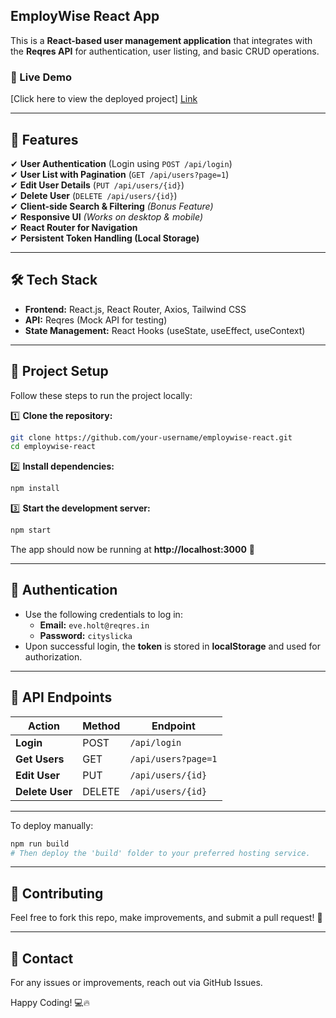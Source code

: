 ## EmployWise React App  

This is a **React-based user management application** that integrates with the **Reqres API** for authentication, user listing, and basic CRUD operations.  

### 🚀 Live Demo  
[Click here to view the deployed project] [Link](https://chiraguser.vercel.app/)

---

## 📌 Features  
✔ **User Authentication** (Login using `POST /api/login`)  
✔ **User List with Pagination** (`GET /api/users?page=1`)  
✔ **Edit User Details** (`PUT /api/users/{id}`)  
✔ **Delete User** (`DELETE /api/users/{id}`)  
✔ **Client-side Search & Filtering** *(Bonus Feature)*  
✔ **Responsive UI** *(Works on desktop & mobile)*  
✔ **React Router for Navigation**  
✔ **Persistent Token Handling (Local Storage)**  

---

## 🛠️ Tech Stack  
- **Frontend:** React.js, React Router, Axios, Tailwind CSS  
- **API:** Reqres (Mock API for testing)  
- **State Management:** React Hooks (useState, useEffect, useContext)  

---

## 📂 Project Setup  
Follow these steps to run the project locally:  

1️⃣ **Clone the repository:**  
```bash
git clone https://github.com/your-username/employwise-react.git
cd employwise-react
```  

2️⃣ **Install dependencies:**  
```bash
npm install
```  

3️⃣ **Start the development server:**  
```bash
npm start
```  
The app should now be running at **http://localhost:3000** 🚀  

---

## 🔐 Authentication  
- Use the following credentials to log in:  
  - **Email:** `eve.holt@reqres.in`  
  - **Password:** `cityslicka`  
- Upon successful login, the **token** is stored in **localStorage** and used for authorization.  

---

## 📜 API Endpoints  
| Action  | Method | Endpoint |  
|---------|--------|--------------------|  
| **Login** | POST | `/api/login` |  
| **Get Users** | GET | `/api/users?page=1` |  
| **Edit User** | PUT | `/api/users/{id}` |  
| **Delete User** | DELETE | `/api/users/{id}` |  

---


To deploy manually:  
```bash
npm run build
# Then deploy the 'build' folder to your preferred hosting service.
```  

---

## 🤝 Contributing  
Feel free to fork this repo, make improvements, and submit a pull request! 🚀  

---

## 📧 Contact  
For any issues or improvements, reach out via GitHub Issues.  

Happy Coding! 💻🔥
